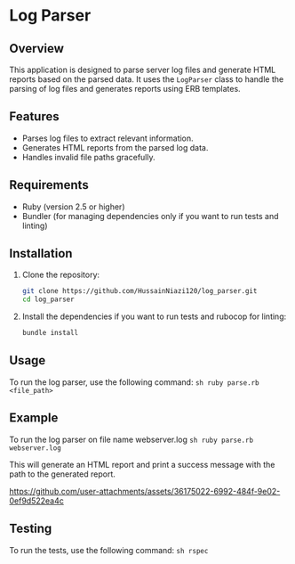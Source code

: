 # Log Parser

## Overview

This application is designed to parse server log files and generate HTML reports based on the parsed data. It uses the `LogParser` class to handle the parsing of log files and generates reports using ERB templates.

## Features

- Parses log files to extract relevant information.
- Generates HTML reports from the parsed log data.
- Handles invalid file paths gracefully.

## Requirements

- Ruby (version 2.5 or higher)
- Bundler (for managing dependencies only if you want to run tests and linting)

## Installation

1. Clone the repository:
    ```sh
    git clone https://github.com/HussainNiazi120/log_parser.git
    cd log_parser
    ```
2. Install the dependencies if you want to run tests and rubocop for linting:
    ```sh
    bundle install
    ```

## Usage

To run the log parser, use the following command:
    ```sh
    ruby parse.rb <file_path>
    ```

## Example
To run the log parser on file name webserver.log
    ```sh
    ruby parse.rb webserver.log
    ```

This will generate an HTML report and print a success message with the path to the generated report.

https://github.com/user-attachments/assets/36175022-6992-484f-9e02-0ef9d522ea4c

## Testing

To run the tests, use the following command:
    ```sh
    rspec
    ```
